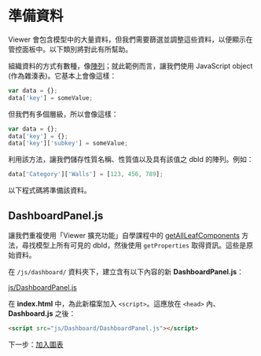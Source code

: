 # 準備資料

Viewer 會包含模型中的大量資料，但我們需要篩選並調整這些資料，以便顯示在管控面板中。以下類別將對此有所幫助。

組織資料的方式有數種，像[陣列](https://www.w3schools.com/js/js_arrays.asp)；就此範例而言，讓我們使用 JavaScript object (作為雜湊表)。它基本上會像這樣：

```javascript
var data = {};
data['key'] = someValue;
```

但我們有多個層級，所以會像這樣：

```javascript
var data = {};
data['key'] = {};
data['key']['subkey'] = someValue;
```

利用該方法，讓我們儲存性質名稱、性質值以及具有該值之 dbId 的陣列。例如：

```javascript
data['Category']['Walls'] = [123, 456, 789];
```

以下程式碼將準備該資料。

## DashboardPanel.js

讓我們重複使用「Viewer 擴充功能」自學課程中的 [getAllLeafComponents](/zh-TW/viewer/extensions/panel?id=enumerate-leaf-nodes) 方法，尋找模型上所有可見的 dbId，然後使用 `getProperties` 取得資訊。這些是原始資料。 

在 `/js/dashboard/` 資料夾下，建立含有以下內容的新 **DashboardPanel.js**：

[js/DashboardPanel.js](_snippets/dashboard/js/DashboardPanel.js ':include :type=code javascript')

在 **index.html** 中，為此新檔案加入 `<script>`。這應放在 `<head>` 內、**Dashboard.js** 之後：

```html
<script src="js/Dashboard/DashboardPanel.js"></script>  
```

下一步：[加入圖表](/zh-TW/viewer/dashboard/charts)